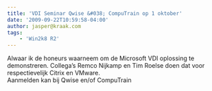 ```yaml
---
title: 'VDI Seminar Qwise &#038; CompuTrain op 1 oktober'
date: '2009-09-22T10:59:58-04:00'
author: jasper@kraak.com
tags:
    - 'Win2k8 R2'
---
```


<div class="bvMsg" id="msgcns!3FD1C7C6EA1A2!167"><div>Alwaar ik de honeurs waarneem om de Microsoft VDI oplossing te demonstreren. Collega’s Remco Nijkamp en Tim Roelse doen dat voor respectievelijk Citrix en VMware.</div><div> </div><div>Aanmelden kan bij Qwise en/of CompuTrain</div></div>
